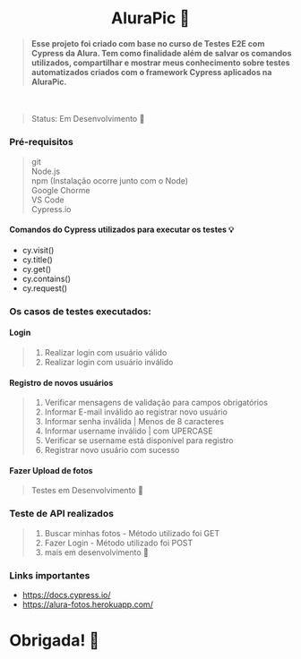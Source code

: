 # <h1 align="center"> AluraPic 📸</h1>

> <h4> Esse projeto foi criado com base no curso de Testes E2E com Cypress da Alura. Tem como finalidade além de salvar os comandos utilizados, compartilhar e mostrar meus conhecimento sobre testes automatizados criados com o framework Cypress aplicados na AluraPic. </h4>

<br>

> Status: Em Desenvolvimento 🌱

### Pré-requisitos

> git <br>
> Node.js <br>
> npm (Instalação ocorre junto com o Node) <br>
> Google Chorme <br>
> VS Code <br>
> Cypress.io

#### Comandos do Cypress utilizados para executar os testes 💡

* cy.visit()
* cy.title()
* cy.get()
* cy.contains()
* cy.request()

### Os casos de testes executados:

#### Login
> 1. Realizar login com usuário válido
> 2. Realizar login com usuário inválido

#### Registro de novos usuários
> 1. Verificar mensagens de validação para campos obrigatórios
> 2. Informar E-mail inválido ao registrar novo usuário
> 3. Informar senha inválida | Menos de 8 caracteres
> 4. Informar username inválido | com UPERCASE
> 5. Verificar se username está disponível para registro
> 6. Registrar novo usuário com sucesso

#### Fazer Upload de fotos

> Testes em Desenvolvimento 🌱


### Teste de API realizados

> 1. Buscar minhas fotos - Método utilizado foi GET
> 2. Fazer Login - Método utilizado foi POST
> 3. mais em desenvolvimento 🌱


### Links importantes
* https://docs.cypress.io/
* https://alura-fotos.herokuapp.com/



# Obrigada! 🚀


